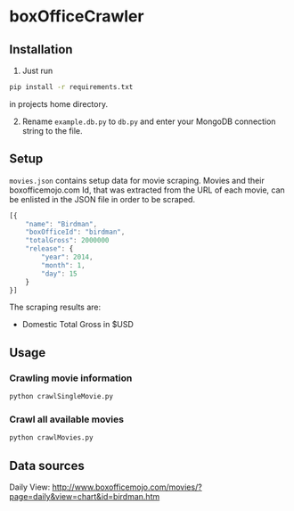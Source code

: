 # boxOfficeCrawler

## Installation

1. Just run 

```bash
pip install -r requirements.txt
```

in projects home directory.

2. Rename `example.db.py` to `db.py` and enter your MongoDB connection string to the file.

## Setup

`movies.json` contains setup data for movie scraping. Movies and their boxofficemojo.com Id, that was extracted from the URL of each movie, can be enlisted in the JSON file in order to be scraped.

```javascript
[{
	"name": "Birdman",
	"boxOfficeId": "birdman",
	"totalGross": 2000000
	"release": {
		"year": 2014,
		"month": 1,
		"day": 15
    }
}]
```

The scraping results are:

* Domestic Total Gross in $USD

## Usage

### Crawling movie information

```python
python crawlSingleMovie.py
```

### Crawl all available movies

```python
python crawlMovies.py
```

## Data sources

Daily View: http://www.boxofficemojo.com/movies/?page=daily&view=chart&id=birdman.htm